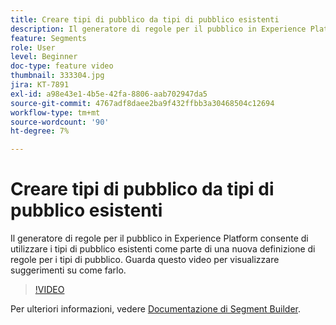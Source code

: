```yaml
---
title: Creare tipi di pubblico da tipi di pubblico esistenti
description: Il generatore di regole per il pubblico in Experience Platform consente di utilizzare i tipi di pubblico esistenti come parte di una nuova definizione di regole per i tipi di pubblico. Guarda questo video per visualizzare suggerimenti su come farlo.
feature: Segments
role: User
level: Beginner
doc-type: feature video
thumbnail: 333304.jpg
jira: KT-7891
exl-id: a98e43e1-4b5e-42fa-8806-aab702947da5
source-git-commit: 4767adf8daee2ba9f432ffbb3a30468504c12694
workflow-type: tm+mt
source-wordcount: '90'
ht-degree: 7%

---
```


# Creare tipi di pubblico da tipi di pubblico esistenti

Il generatore di regole per il pubblico in Experience Platform consente di utilizzare i tipi di pubblico esistenti come parte di una nuova definizione di regole per i tipi di pubblico. Guarda questo video per visualizzare suggerimenti su come farlo.

>[!VIDEO](https://video.tv.adobe.com/v/333304/?quality=12&learn=on)

Per ulteriori informazioni, vedere [Documentazione di Segment Builder](https://experienceleague.adobe.com/docs/experience-platform/segmentation/ui/segment-builder.html?lang=it).

